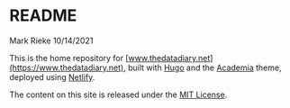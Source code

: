 README
================
Mark Rieke
10/14/2021

This is the home repository for
[www.thedatadiary.net](https://www.thedatadiary.net), built with
[Hugo](https://gohugo.io/) and the
[Academia](https://github.com/themefisher/academia-hugo) theme, deployed
using [Netlify](https://www.netlify.com/).

The content on this site is released under the [MIT
License](https://github.com/markjrieke/thedatadiary.net/blob/master/LICENSE).
